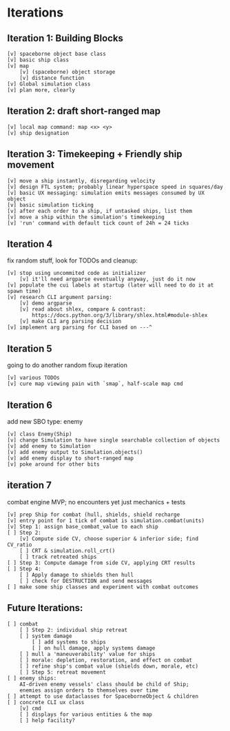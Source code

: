 Iterations
==========

## Iteration 1: Building Blocks
```
[v] spaceborne object base class
[v] basic ship class
[v] map
    [v] (spaceborne) object storage
    [v] distance function
[v] Global simulation class
[v] plan more, clearly
```

## Iteration 2: draft short-ranged map
```
[v] local map command: map <x> <y>
[v] ship designation
```

## Iteration 3: Timekeeping + Friendly ship movement
```
[v] move a ship instantly, disregarding velocity
[v] design FTL system; probably linear hyperspace speed in squares/day
[v] basic UX messaging: simulation emits messages consumed by UX object
[v] basic simulation ticking
[v] after each order to a ship, if untasked ships, list them
[v] move a ship within the simulation's timekeeping
[v] 'run' command with default tick count of 24h = 24 ticks
```

## Iteration 4
fix random stuff, look for TODOs and cleanup:
```
[v] stop using uncommited code as initializer
    [v] it'll need argparse eventually anyway, just do it now
[v] populate the cui labels at startup (later will need to do it at spawn time)
[v] research CLI argument parsing:
    [v] demo argparse
    [v] read about shlex, compare & contrast:
        https://docs.python.org/3/library/shlex.html#module-shlex
    [v] make CLI arg parsing decision
[v] implement arg parsing for CLI based on ---^
```

## Iteration 5
going to do another random fixup iteration
```
[v] various TODOs
[v] cure map viewing pain with `smap`, half-scale map cmd
```

## Iteration 6
add new SBO type: enemy
```
[v] class Enemy(Ship)
[v] change Simulation to have single searchable collection of objects
[v] add enemy to Simulation
[v] add enemy output to Simulation.objects()
[v] add enemy display to short-ranged map
[v] poke around for other bits
```

## iteration 7
combat engine MVP; no encounters yet just mechanics + tests
```
[v] prep Ship for combat (hull, shields, shield recharge
[v] entry point for 1 tick of combat is simulation.combat(units)
[v] Step 1: assign base_combat_value to each ship
[ ] Step 2:
    [v] Compute side CV, choose superior & inferior side; find CV_ratio
    [ ] CRT & simulation.roll_crt()
    [ ] track retreated ships
[ ] Step 3: Compute damage from side CV, applying CRT results
[ ] Step 4:
    [ ] Apply damage to shields then hull
    [ ] check for DESTRUCTION and send messages
[ ] make some ship classes and experiment with combat outcomes
```

## Future Iterations:
```
[ ] combat
    [ ] Step 2: individual ship retreat
    [ ] system damage
        [ ] add systems to ships
        [ ] on hull damage, apply systems damage
    [ ] mull a 'maneuverability' value for ships
    [ ] morale: depletion, restoration, and effect on combat
    [ ] refine ship's combat value (shields down, morale, etc)
    [ ] Step 5: retreat movement
[ ] enemy ships:
    AI-driven enemy vessels' class should be child of Ship;
    enemies assign orders to themselves over time
[ ] attempt to use dataclasses for SpaceborneObject & children
[ ] concrete CLI ux class
    [v] cmd
    [ ] displays for various entities & the map
    [ ] help facility?
```
